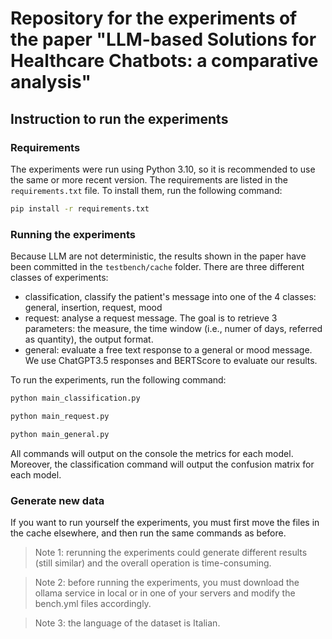 # Repository for the experiments of the paper "LLM-based Solutions for Healthcare Chatbots: a comparative analysis"

## Instruction to run the experiments

### Requirements

The experiments were run using Python 3.10, so it is recommended to use the same or more recent version.
The requirements are listed in the `requirements.txt` file. To install them, run the following command:

```bash
pip install -r requirements.txt
``` 

### Running the experiments

Because LLM are not deterministic, the results shown in the paper have been committed in the `testbench/cache` folder.
There are three different classes of experiments: 
- classification, classify the patient's message into one of the 4 classes: general, insertion, request, mood
- request: analyse a request message. The goal is to retrieve 3 parameters: the measure, the time window (i.e., numer of days, referred as quantity), the output format.
- general: evaluate a free text response to a general or mood message. We use ChatGPT3.5 responses and BERTScore to evaluate our results.

To run the experiments, run the following command:
```bash
python main_classification.py
```
```bash
python main_request.py
```
```bash
python main_general.py
```

All commands will output on the console the metrics for each model.
Moreover, the classification command will output the confusion matrix for each model.

### Generate new data
If you want to run yourself the experiments, you must first move the files in the cache elsewhere, and then run the same commands as before.
> Note 1: rerunning the experiments could generate different results (still similar) and the overall operation is time-consuming.

> Note 2: before running the experiments, you must download the ollama service in local or in one of your servers and modify the bench.yml files accordingly.

> Note 3: the language of the dataset is Italian.